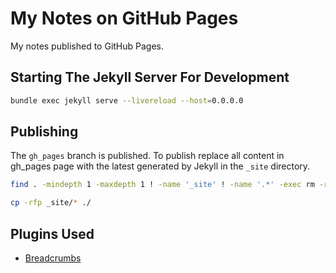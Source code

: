 # My Notes on GitHub Pages

My notes published to GitHub Pages.

## Starting The Jekyll Server For Development

```bash
bundle exec jekyll serve --livereload --host=0.0.0.0
```

## Publishing

The `gh_pages` branch is published. To publish replace all content in gh_pages page with the latest generated by Jekyll in the `_site` directory.

```bash
find . -mindepth 1 -maxdepth 1 ! -name '_site' ! -name '.*' -exec rm -rf {} +
```

```bash
cp -rfp _site/* ./
```


## Plugins Used

* [Breadcrumbs](https://jekyllcodex.org/without-plugin/breadcrumbs/#)